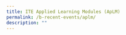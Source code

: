 ```yaml
---
title: ITE Applied Learning Modules (ApLM)
permalink: /b-recent-events/aplm/
description: ""
---
```

